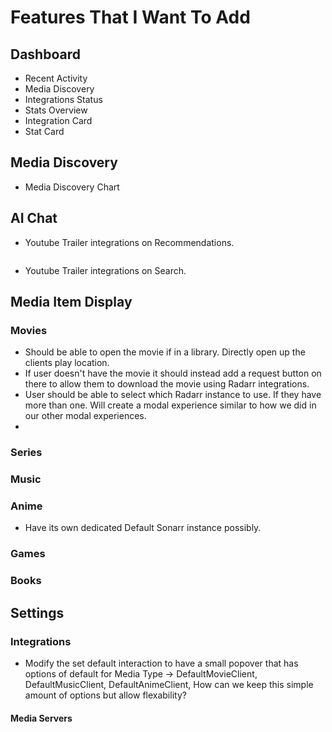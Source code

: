# Features That I Want To Add

## Dashboard
- Recent Activity
- Media Discovery
- Integrations Status
- Stats Overview
- Integration Card
- Stat Card

## Media Discovery
- Media Discovery Chart

## AI Chat
-  Youtube Trailer integrations on Recommendations.
    ``` User would ask for recommendations and eaach movie would have a watch trailer buttoner. Or it could have a direct link sometimes to make the chat more dynamic
    ```
-  Youtube Trailer integrations on Search.



## Media Item Display
### Movies
- Should be able to open the movie if in a library. Directly open up the clients play location.
- If user doesn't have the movie it should instead add a request button on there to allow them to download the movie using Radarr integrations.
- User should be able to select which Radarr instance to use. If they have more than one. Will create a modal experience similar to how we did in our other modal experiences. 
-
### Series
### Music
### Anime
- Have its own dedicated Default Sonarr instance possibly. 
### Games
### Books

## Settings
### Integrations
- Modify the set default interaction to have a small popover that has options of default for Media Type -> DefaultMovieClient, DefaultMusicClient, DefaultAnimeClient, How can we keep this simple amount of options but allow flexability? 

#### Media Servers

